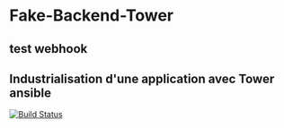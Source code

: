 # Fake-Backend-Tower

## test webhook 

## Industrialisation d'une application avec Tower ansible 

[![Build Status](http://ec2-54-198-58-209.compute-1.amazonaws.com:8080/buildStatus/icon?job=CD-crud)](http://ec2-54-198-58-209.compute-1.amazonaws.com:8080/job/CD-crud/)
